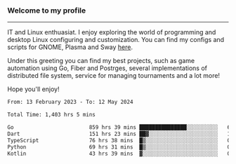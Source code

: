### Welcome to my profile

---

IT and Linux enthuasiat. I enjoy exploring the world of programming and desktop Linux configuring and customization. You can find my configs and scripts for GNOME, Plasma and Sway [here](https://github.com/uroborosq/mess-of-linux-configurations).

Under this greeting you can find my best projects, such as game automation using Go, Fiber and Postrges, several implementations of distributed file system, service for managing tournaments and a lot more!

Hope you'll enjoy!

<!-- <div display="block">
 	<img align="left" width="48%" alt="isocalendar" src=".github/metrics/isocalendar_metrics.svg" />
	<img align="center" width="48%" alt="contributions" src=".github/metrics/contributions_metrics.svg" />
	<img align="center" alt="languages" src=".github/metrics/languages_metrics.svg" />
</div> -->

<!-- ![](https://komarev.com/ghpvc/?username=uroborosq&color=success&style=flat-square) -->
<!-- [](https://img.shields.io/github/last-commit/uroborosq/uroborosq?label=Profile%20updated&style=flat-square) -->

<!--START_SECTION:waka-->

```txt
From: 13 February 2023 - To: 12 May 2024

Total Time: 1,403 hrs 5 mins

Go                        859 hrs 39 mins ███████████████░░░░░░░░░░   60.65 %
Dart                      151 hrs 23 mins ██▓░░░░░░░░░░░░░░░░░░░░░░   10.68 %
TypeScript                76 hrs 38 mins  █▒░░░░░░░░░░░░░░░░░░░░░░░   05.41 %
Python                    69 hrs 31 mins  █▒░░░░░░░░░░░░░░░░░░░░░░░   04.91 %
Kotlin                    43 hrs 39 mins  ▓░░░░░░░░░░░░░░░░░░░░░░░░   03.08 %
```

<!--END_SECTION:waka-->
